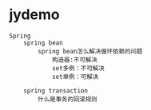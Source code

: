# jydemo
    Spring
        spring bean
            spring bean怎么解决循环依赖的问题
                构造器:不可解决
                set多例：不可解决
                set单例：可解决
                    
        spring transaction
            什么是事务的回滚规则